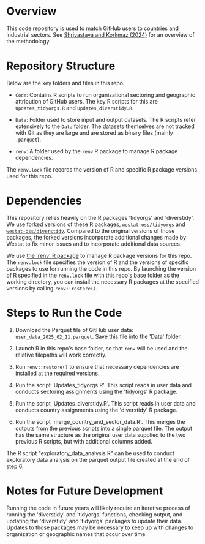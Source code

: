 # Overview

This code repository is used to match GitHub users to countries and industrial sectors. See [Shrivastava and Korkmaz (2024)](https://doi.org/10.6339/24-JDS1148) for an overview of the methodology.

# Repository Structure

Below are the key folders and files in this repo.

- `Code`: Contains R scripts to run organizational sectoring and geographic attribution of GitHub users. The key R scripts for this are `Updates_tidyorgs.R` and `Updates_diverstidy.R`.

- `Data`: Folder used to store input and output datasets. The R scripts refer extensively to the `Data` folder. The datasets themselves are not tracked with Git as they are large and are stored as binary files (mainly `.parquet`).

- `renv`: A folder used by the `renv` R package to manage R package dependencies.

The `renv.lock` file records the version of R and specific R package versions used for this repo.

# Dependencies

This repository relies heavily on the R packages 'tidyorgs' and 'diverstidy'. We use forked versions of these R packages, [`westat-oss/tidyorgs`](https://github.com/westat-oss/tidyorgs) and [`westat-oss/diverstidy`](https://github.com/westat-oss/diverstidy). Compared to the original versions of those packages, the forked versions incorporate additional changes made by Westat to fix minor issues and to incorporate additional data sources.

We use [the 'renv' R package](https://rstudio.github.io/renv/) to manage R package versions for this repo. The `renv.lock` file specifies the version of R and the versions of specific packages to use for running the code in this repo. By launching the version of R specified in the `renv.lock` file with this repo's base folder as the working directory, you can install the necessary R packages at the specified versions by calling `renv::restore()`.

# Steps to Run the Code

1. Download the Parquet file of GitHub user data: `user_data_2025_02_11.parquet`. Save this file into the 'Data' folder.

2. Launch R in this repo's base folder, so that `renv` will be used and the relative filepaths will work correctly. 

3. Run `renv::restore()` to ensure that necessary dependencies are installed at the required versions.

4. Run the script 'Updates_tidyorgs.R'. This script reads in user data and conducts sectoring assignments using the 'tidyorgs' R package.

5. Run the script 'Updates_diverstidy.R'. This script reads in user data and conducts country assignments using the 'diverstidy' R package.

6. Run the script 'merge_country_and_sector_data.R'. This merges the outputs from the previous scripts into a single parquet file. The output has the same structure as the original user data supplied to the two previous R scripts, but with additional columns added.

The R script "exploratory_data_analysis.R" can be used to conduct exploratory data analysis on the parquet output file created at the end of step 6.

# Notes for Future Development

Running the code in future years will likely require an iterative process of running the 'diverstidy' and 'tidyorgs' functions, checking output, and updating the 'diverstidy' and 'tidyorgs' packages to update their data. Updates to those packages may be necessary to keep up with changes to organization or geographic names that occur over time.